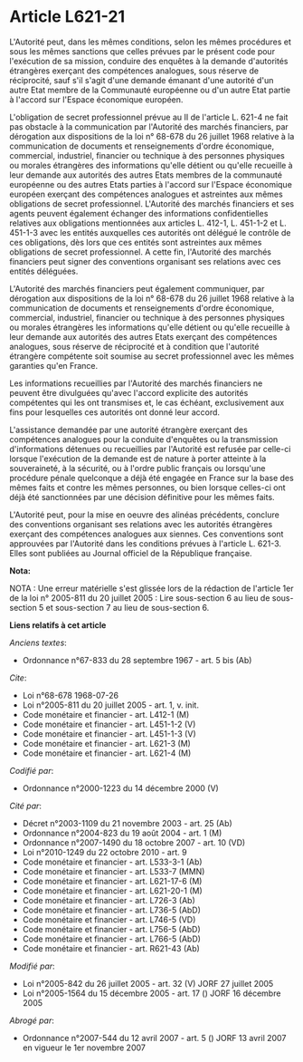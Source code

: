 # Article L621-21

L'Autorité peut, dans les mêmes conditions, selon les mêmes procédures et sous les mêmes sanctions que celles prévues par le
présent code pour l'exécution de sa mission, conduire des enquêtes à la demande d'autorités étrangères exerçant des
compétences analogues, sous réserve de réciprocité, sauf s'il s'agit d'une demande émanant d'une autorité d'un autre Etat
membre de la Communauté européenne ou d'un autre Etat partie à l'accord sur l'Espace économique européen.

L'obligation de secret professionnel prévue au II de l'article L. 621-4 ne fait pas obstacle à la communication par
l'Autorité des marchés financiers, par dérogation aux dispositions de la loi n° 68-678 du 26 juillet 1968 relative à la
communication de documents et renseignements d'ordre économique, commercial, industriel, financier ou technique à des
personnes physiques ou morales étrangères des informations qu'elle détient ou qu'elle recueille à leur demande aux autorités
des autres Etats membres de la communauté européenne ou des autres Etats parties à l'accord sur l'Espace économique européen
exerçant des compétences analogues et astreintes aux mêmes obligations de secret professionnel. L'Autorité des marchés
financiers et ses agents peuvent également échanger des informations confidentielles relatives aux obligations mentionnées
aux articles L. 412-1, L. 451-1-2 et L. 451-1-3 avec les entités auxquelles ces autorités ont délégué le contrôle de ces
obligations, dès lors que ces entités sont astreintes aux mêmes obligations de secret professionnel. A cette fin, l'Autorité
des marchés financiers peut signer des conventions organisant ses relations avec ces entités déléguées.

L'Autorité des marchés financiers peut également communiquer, par dérogation aux dispositions de la loi n° 68-678 du 26
juillet 1968 relative à la communication de documents et renseignements d'ordre économique, commercial, industriel, financier
ou technique à des personnes physiques ou morales étrangères les informations qu'elle détient ou qu'elle recueille à leur
demande aux autorités des autres Etats exerçant des compétences analogues, sous réserve de réciprocité et à condition que
l'autorité étrangère compétente soit soumise au secret professionnel avec les mêmes garanties qu'en France.

Les informations recueillies par l'Autorité des marchés financiers ne peuvent être divulguées qu'avec l'accord explicite des
autorités compétentes qui les ont transmises et, le cas échéant, exclusivement aux fins pour lesquelles ces autorités ont
donné leur accord.

L'assistance demandée par une autorité étrangère exerçant des compétences analogues pour la conduite d'enquêtes ou la
transmission d'informations détenues ou recueillies par l'Autorité est refusée par celle-ci lorsque l'exécution de la demande
est de nature à porter atteinte à la souveraineté, à la sécurité, ou à l'ordre public français ou lorsqu'une procédure pénale
quelconque a déjà été engagée en France sur la base des mêmes faits et contre les mêmes personnes, ou bien lorsque celles-ci
ont déjà été sanctionnées par une décision définitive pour les mêmes faits.

L'Autorité peut, pour la mise en oeuvre des alinéas précédents, conclure des conventions organisant ses relations avec les
autorités étrangères exerçant des compétences analogues aux siennes. Ces conventions sont approuvées par l'Autorité dans les
conditions prévues à l'article L. 621-3. Elles sont publiées au Journal officiel de la République française.

**Nota:**

NOTA : Une erreur matérielle s'est glissée lors de la rédaction de l'article 1er de la loi n° 2005-811 du 20 juillet 2005 :
Lire sous-section 6 au lieu de sous-section 5 et sous-section 7 au lieu de sous-section 6.

**Liens relatifs à cet article**

_Anciens textes_:

  - Ordonnance n°67-833 du 28 septembre 1967 - art. 5 bis (Ab)

_Cite_:

  - Loi n°68-678 1968-07-26
  - Loi n°2005-811 du 20 juillet 2005 - art. 1, v. init.
  - Code monétaire et financier - art. L412-1 (M)
  - Code monétaire et financier - art. L451-1-2 (V)
  - Code monétaire et financier - art. L451-1-3 (V)
  - Code monétaire et financier - art. L621-3 (M)
  - Code monétaire et financier - art. L621-4 (M)

_Codifié par_:

  - Ordonnance n°2000-1223 du 14 décembre 2000 (V)

_Cité par_:

  - Décret n°2003-1109 du 21 novembre 2003 - art. 25 (Ab)
  - Ordonnance n°2004-823 du 19 août 2004 - art. 1 (M)
  - Ordonnance n°2007-1490 du 18 octobre 2007 - art. 10 (VD)
  - Loi n°2010-1249 du 22 octobre 2010 - art. 9
  - Code monétaire et financier - art. L533-3-1 (Ab)
  - Code monétaire et financier - art. L533-7 (MMN)
  - Code monétaire et financier - art. L621-17-6 (M)
  - Code monétaire et financier - art. L621-20-1 (M)
  - Code monétaire et financier - art. L726-3 (Ab)
  - Code monétaire et financier - art. L736-5 (AbD)
  - Code monétaire et financier - art. L746-5 (VD)
  - Code monétaire et financier - art. L756-5 (AbD)
  - Code monétaire et financier - art. L766-5 (AbD)
  - Code monétaire et financier - art. R621-43 (Ab)

_Modifié par_:

  - Loi n°2005-842 du 26 juillet 2005 - art. 32 (V) JORF 27 juillet 2005
  - Loi n°2005-1564 du 15 décembre 2005 - art. 17 () JORF 16 décembre 2005

_Abrogé par_:

  - Ordonnance n°2007-544 du 12 avril 2007 - art. 5 () JORF 13 avril 2007 en vigueur le 1er novembre 2007
